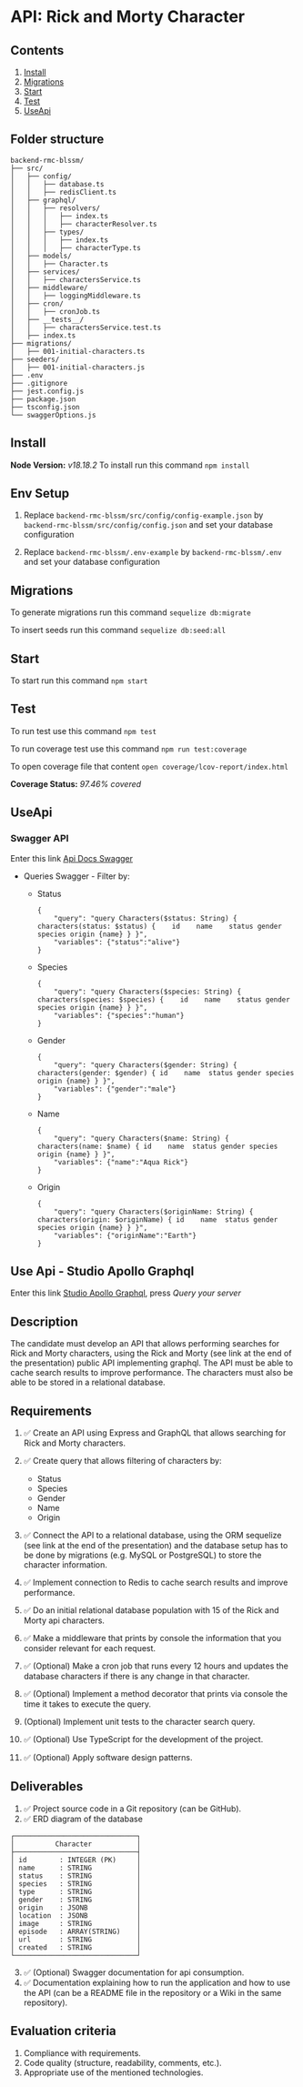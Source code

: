 # API: Rick and Morty Character 

## Contents

1. [Install](#install)
2. [Migrations](#migrations)
3. [Start](#start)
4. [Test](#test)
5. [UseApi](#useapi)


## Folder structure
```
backend-rmc-blssm/
├── src/
│   ├── config/
│   │   ├── database.ts
│   │   ├── redisClient.ts
│   ├── graphql/
│   │   ├── resolvers/
│   │   │   ├── index.ts
│   │   │   ├── characterResolver.ts
│   │   ├── types/
│   │   │   ├── index.ts
│   │   │   ├── characterType.ts
│   ├── models/
│   │   ├── Character.ts
│   ├── services/
│   │   ├── charactersService.ts
│   ├── middleware/
│   │   ├── loggingMiddleware.ts
│   ├── cron/
│   │   ├── cronJob.ts
│   ├── __tests__/
│   │   ├── charactersService.test.ts
│   ├── index.ts
├── migrations/
│   ├── 001-initial-characters.ts
├── seeders/
│   ├── 001-initial-characters.js
├── .env
├── .gitignore
├── jest.config.js
├── package.json
├── tsconfig.json
└── swaggerOptions.js
```


## Install
**Node Version:** *v18.18.2* 
To install run this command ```npm install```

## Env Setup 
1. Replace ```backend-rmc-blssm/src/config/config-example.json``` by ```backend-rmc-blssm/src/config/config.json``` and set your database configuration

1. Replace ```backend-rmc-blssm/.env-example``` by ```backend-rmc-blssm/.env``` and set your database configuration


## Migrations

To generate migrations run this command ```sequelize db:migrate```

To insert seeds run this command  ```sequelize db:seed:all```

## Start 

To start run this command ```npm start```

## Test 

To run test use this command `npm test`

To run coverage test use this command `npm run test:coverage`

To open coverage file that content `open coverage/lcov-report/index.html`

**Coverage Status:** *97.46% covered* 


## UseApi 

### Swagger API

Enter this link [Api Docs Swagger](http://localhost:3000/api-docs/)
- Queries Swagger - Filter by:
    - Status

        ```    
        {
            "query": "query Characters($status: String) {  characters(status: $status) {    id    name    status gender species origin {name} } }",
            "variables": {"status":"alive"}
        }
        ```


    - Species

        ```    
        {
            "query": "query Characters($species: String) {  characters(species: $species) {    id    name    status gender species origin {name} } }",
            "variables": {"species":"human"}
        }
        ```

    - Gender
        ```    
        {
            "query": "query Characters($gender: String) {  characters(gender: $gender) { id    name  status gender species origin {name} } }",
            "variables": {"gender":"male"}
        }
        ``` 


    - Name
        ```    
        {
            "query": "query Characters($name: String) {  characters(name: $name) { id    name  status gender species origin {name} } }",
            "variables": {"name":"Aqua Rick"}
        }
        ```

    - Origin
        ```    
        {
            "query": "query Characters($originName: String) {  characters(origin: $originName) { id    name  status gender species origin {name} } }",
            "variables": {"originName":"Earth"}
        }
        ```



## Use Api - Studio Apollo Graphql

Enter this link [Studio Apollo Graphql](http://localhost:3000/graphql), press *Query your server* 



## Description

The candidate must develop an API that allows performing searches for Rick
and Morty characters, using the Rick and Morty (see link at the end of the
presentation) public API implementing graphql. The API must be able to cache
search results to improve performance. The characters must also be able to be
stored in a relational database.

## Requirements
1. ✅ Create an API using Express and GraphQL that allows searching for Rick and Morty characters.

2. ✅ Create query that allows filtering of characters by:
    - Status
    - Species
    - Gender
    - Name
    - Origin


3. ✅ Connect the API to a relational database, using the ORM sequelize (see link at the end of the presentation) and the database setup has to be done by migrations (e.g. MySQL or PostgreSQL) to store the character information.
4. ✅ Implement connection to Redis to cache search results and improve performance.
5. ✅ Do an initial relational database population with 15 of the Rick and Morty api characters.
6. ✅ Make a middleware that prints by console the information that you consider relevant for each request.
7. ✅ (Optional) Make a cron job that runs every 12 hours and updates the database characters if there is any change in that character.
8. ✅ (Optional) Implement a method decorator that prints via console the time it takes to execute the query.
9. (Optional) Implement unit tests to the character search query.
10. ✅ (Optional) Use TypeScript for the development of the project.
11. ✅ (Optional) Apply software design patterns.


## Deliverables

1. ✅ Project source code in a Git repository (can be GitHub).
2. ✅ ERD diagram of the database
 ```
┌──────────────────────────────┐
│          Character           │
├──────────────────────────────┤
│ id        : INTEGER (PK)     │
│ name      : STRING           │
│ status    : STRING           │
│ species   : STRING           │
│ type      : STRING           │
│ gender    : STRING           │
│ origin    : JSONB            │
│ location  : JSONB            │
│ image     : STRING           │
│ episode   : ARRAY(STRING)    │
│ url       : STRING           │
│ created   : STRING           │
└──────────────────────────────┘
 ```
3. ✅ (Optional) Swagger documentation for api consumption.
4. ✅ Documentation explaining how to run the application and how to use the API (can be a README file in the repository or a Wiki in the same repository).


## Evaluation criteria 

1. Compliance with requirements.
2. Code quality (structure, readability, comments, etc.).
3. Appropriate use of the mentioned technologies.